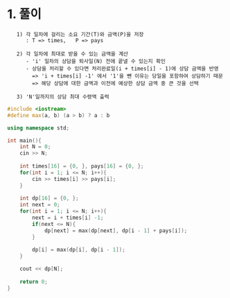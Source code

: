   # 1. 풀이
       1) 각 일차에 걸리는 소요 기간(T)와 금액(P)을 저장
          : T => times,   P => pays

       2) 각 일차에 최대로 받을 수 있는 금액을 계산
          - 'i' 일차의 상담을 퇴사일(N) 전에 끝낼 수 있는지 확인
          - 상담을 처리할 수 있다면 처리완료일(i + times[i] - 1)에 상담 금액을 반영
            => 'i + times[i] -1' 에서 '1'을 뺀 이유는 당일을 포함하여 상담하기 때문
            => 해당 상담에 대한 금액과 이전에 예상한 상담 금액 중 큰 것을 선택
       
       3) 'N'일까지의 상담 최대 수령액 출력

```c++
#include <iostream>
#define max(a, b) (a > b) ? a : b

using namespace std;

int main(){
    int N = 0;
    cin >> N;
    
    int times[16] = {0, }, pays[16] = {0, };
    for(int i = 1; i <= N; i++){
        cin >> times[i] >> pays[i];
    }
    
    int dp[16] = {0, };
    int next = 0;
    for(int i = 1; i <= N; i++){
        next = i + times[i] -1;
        if(next <= N){
            dp[next] = max(dp[next], dp[i - 1] + pays[i]);
        }
        
        dp[i] = max(dp[i], dp[i - 1]);
    }    

    cout << dp[N];
    
    return 0;
}
```
